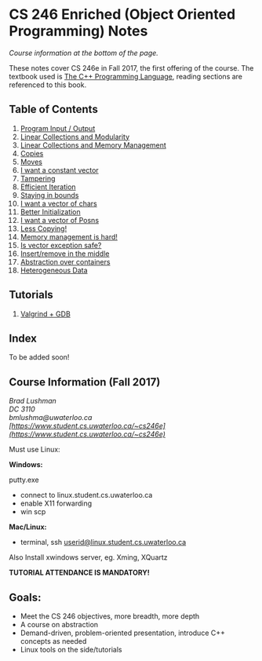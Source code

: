 # CS 246 Enriched (Object Oriented Programming) Notes

_Course information at the bottom of the page._

These notes cover CS 246e in Fall 2017, the first offering of the course. The textbook used is [The C++ Programming Language](http://www.stroustrup.com/4th.html),
reading sections are referenced to this book. 

## Table of Contents

1. [Program Input / Output](Notes/problem_1.md)
1. [Linear Collections and Modularity](Notes/problem_2.md)
1. [Linear Collections and Memory Management](Notes/problem_3.md)
1. [Copies](Notes/problem_4.md)
1. [Moves](Notes/problem_5.md)
1. [I want a constant vector](Notes/problem_6.md)
1. [Tampering](Notes/problem_7.md)
1. [Efficient Iteration](Notes/problem_8.md) 
1. [Staying in bounds](Notes/problem_9.md)
1. [I want a vector of chars](Notes/problem_10.md)
1. [Better Initialization](Notes/problem_11.md)
1. [I want a vector of Posns](Notes/problem_12.md)
1. [Less Copying!](Notes/problem_13.md)
1. [Memory management is hard!](Notes/problem_14.md)
1. [Is vector exception safe?](Notes/problem_15.md)
1. [Insert/remove in the middle](Notes/problem_16.md)
1. [Abstraction over containers](Notes/problem_17.md)
1. [Heterogeneous Data](Notes/problem_18.md)

## Tutorials
1. [Valgrind + GDB](Notes/tutorial_1.md)

## Index
To be added soon!

## Course Information (Fall 2017)
_Brad Lushman_  
_DC 3110_  
_bmlushma@uwaterloo.ca_  
_[https://www.student.cs.uwaterloo.ca/~cs246e](https://www.student.cs.uwaterloo.ca/~cs246e)_  

Must use Linux:

**Windows:** 

putty.exe 

- connect to linux.student.cs.uwaterloo.ca
- enable X11 forwarding
- win scp

**Mac/Linux:** 

- terminal, ssh userid@linux.student.cs.uwaterloo.ca

Also Install xwindows server, eg. Xming, XQuartz

**TUTORIAL ATTENDANCE IS MANDATORY!**

## Goals:

- Meet the CS 246 objectives, more breadth, more depth
- A course on abstraction
- Demand-driven, problem-oriented presentation, introduce C++ concepts as needed
- Linux tools on the side/tutorials
